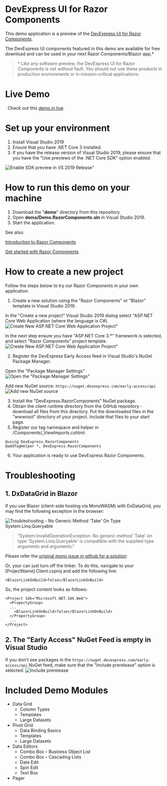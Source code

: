 # DevExpress UI for Razor Components

This demo application is a preview of the [DevExpress UI for Razor Components](https://www.devexpress.com/products/blazor-razor-components/).

The DevExpress UI components featured in this demo are available for free download and can be used in your next Razor Components/Blazor app.* 

> \* Like any software preview, the DevExpress UI for Razor Components is not without fault. You should not use these products in production environments or in mission-critical applications.

# Live Demo
 
Check out this [demo in live](https://demos.devexpress.com/razor-components/).

# Set up your environment

1. Install Visual Studio 2019
2. Ensure that you have .NET Core 3 installed.
3. If you have the release version of Visual Studio 2019, please ensure that you have the "Use previews of the .NET Core SDK" option enabled.

![Enable SDK preview in VS 2019 Release"](https://raw.githubusercontent.com/DevExpress/RazorComponents/master/media/VS2019Release-EnablePreviewSDK.png)

# How to run this demo on your machine

1. Download the "**demo**" directory from this repository.
2. Open **demo/Demo.RazorComponents.sln** in Visual Studio 2019.
3. Start the application.

See also: 

[Introduction to Razor Components](https://docs.microsoft.com/aspnet/core/razor-components/?view=aspnetcore-3.0)

[Get started with Razor Components](https://docs.microsoft.com/ru-ru/aspnet/core/razor-components/get-started?view=aspnetcore-3.0&tabs=visual-studio)

# How to create a new project

Follow the steps below to try our Razor Components in your own application. 

1. Create a new solution using the "Razor Components" or "Blazor" template in Visual Studio 2019.

In the "Create a new project" Visual Studio 2019 dialog select "ASP.NET Core Web Application (where the language is C#).
![Create New ASP.NET Core Web Application Project"](https://raw.githubusercontent.com/DevExpress/RazorComponents/master/media/VisualStudio2019CreateNewProject_AspNetCoreWebApp.png)

In the next step ensure you have "ASP.NET Core 3.*" framework is selected, and select "Razor Components" project template.
![Create New ASP.NET Core Web Application Project"](https://raw.githubusercontent.com/DevExpress/RazorComponents/master/media/VisualStudio2019CreateNewProject_RazorComponents.png)

2. Register the DevExpress Early Access feed in Visual Studio's NuGet Package Manager.

Open the "Package Manager Settings"
![Open the "Package Manager Settings"](https://raw.githubusercontent.com/DevExpress/RazorComponents/master/media/NuGetPackageManagerSettings.png)

Add new NuGet source:
```https://nuget.devexpress.com/early-access/api```
![Add new NuGet source](https://raw.githubusercontent.com/DevExpress/RazorComponents/master/media/DevExpressEarlyAccessNuGetSource.png)

3. Install the "DevExpress.RazorComponents" NuGet package.
4. Obtain the client runtime directory from the GitHub repository - download all files from this directory. Put the downloaded files in the "wwwroot" directory of your project. Include that files to your start page.
5. Register our tag namespace and helper in /Components/_ViewImports.cshtml: 
```
@using DevExpress.RazorComponents
@addTagHelper *, DevExpress.RazorComponents
```
6. Your application is ready to use DevExpress Razor Components.

# Troubleshooting

## 1. DxDataGrid in Blazor

If you use Blazor (client-side hosting via MonoWASM) with DxDataGrid, you may find the following exception in the browser:

![Troubleshooting - No Generic Method 'Take' On Type System.Linq.Queryable](https://raw.githubusercontent.com/DevExpress/RazorComponents/master/media/Troubleshooting-NoGenericMethodTakeOnTypeSystemLinqQueryable.png)

> "System.InvalidOperationException: No generic method 'Take' on type 'System.Linq.Queryable' is compatible with the supplied type arguments and arguments."

Please refer the [original mono issue in github for a solution](https://github.com/mono/mono/issues/12917#issuecomment-462925005):

Or, your can just turn off the linker. To do this, navigate to your [ProjectName].Client.csproj and add the following line:

```
<BlazorLinkOnBuild>false</BlazorLinkOnBuild>
```

So, the project content looks as follows:

```
<Project Sdk="Microsoft.NET.Sdk.Web">
  <PropertyGroup>
  ...
    <BlazorLinkOnBuild>false</BlazorLinkOnBuild>
  </PropertyGroup>
  ...
</Project>
```
## 2. The "Early Access" NuGet Feed is empty in Visual Studio

If you don't see packages in the ```https://nuget.devexpress.com/early-access/api``` NuGet feed, make sure that the "Include prerelease" option is selected:
![Include prerelease](https://raw.githubusercontent.com/DevExpress/RazorComponents/master/media/VisualStudio2019NuGetIncludePrerelease.png)

# Included Demo Modules


* Data Grid
  * Column Types
  * Templates
  * Large Datasets
* Pivot Grid
  * Data Binding Basics
  * Templates
  * Large Datasets
* Data Editors
  * Combo Box – Business Object List
  * Combo Box – Cascading Lists
  * Date Edit
  * Spin Edit
  * Text Box
* Pager



